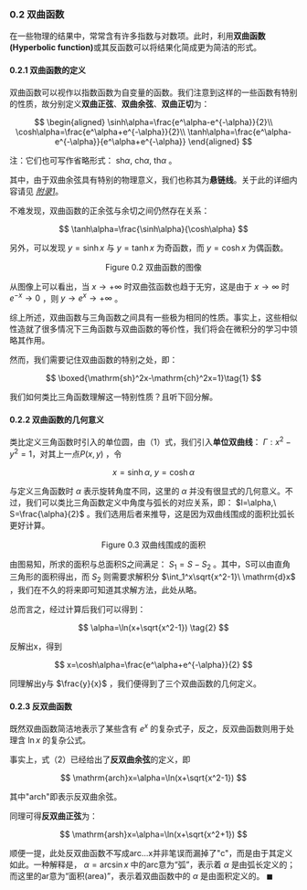 <head>
    <script src="https://cdn.mathjax.org/mathjax/latest/MathJax.js?config=TeX-AMS-MML_HTMLorMML" type="text/javascript"></script>
    <script type="text/x-mathjax-config">
        MathJax.Hub.Config({
            tex2jax: {
            skipTags: ['script', 'noscript', 'style', 'textarea', 'pre'],
            inlineMath: [['$','$']]
            }
        });
    </script>
</head>

### 0.2 双曲函数

在一些物理的结果中，常常含有许多指数与对数项。此时，利用<strong>双曲函数(Hyperbolic function)</strong>或其反函数可以将结果化简成更为简洁的形式。

#### 0.2.1 双曲函数的定义
双曲函数可以视作以指数函数为自变量的函数。我们注意到这样的一些函数有特别的性质，故分别定义**双曲正弦**、**双曲余弦**、**双曲正切**为：

$$
\begin{aligned}
\sinh\alpha=\frac{e^\alpha-e^{-\alpha}}{2}\\
\cosh\alpha=\frac{e^\alpha+e^{-\alpha}}{2}\\
\tanh\alpha=\frac{e^\alpha-e^{-\alpha}}{e^\alpha+e^{-\alpha}}
\end{aligned}
$$

注：它们也可写作省略形式： $\mathrm{sh}\alpha,\ \mathrm{ch}\alpha,\ \mathrm{th}\alpha$ 。

其中，由于双曲余弦具有特别的物理意义，我们也称其为**悬链线**。关于此的详细内容请见 *[附录1](附录1的链接)*。

不难发现，双曲函数的正余弦与余切之间仍然存在关系：

$$
\tanh\alpha=\frac{\sinh\alpha}{\cosh\alpha}
$$

另外，可以发现 $y=\sinh x$ 与 $y=\tanh x$ 为奇函数，而 $y=\cosh x$ 为偶函数。

<center>Figure 0.2 双曲函数的图像</center>

从图像上可以看出，当 $x\to+\infty$ 时双曲弦函数也趋于无穷，这是由于 $x\to\infty$ 时 $e^{-x}\to0$ ，则 $y\to e^x\to+\infty$ 。

综上所述，双曲函数与三角函数之间具有一些极为相同的性质。事实上，这些相似性造就了很多情况下三角函数与双曲函数的等价性，我们将会在微积分的学习中领略其作用。

然而，我们需要记住双曲函数的特别之处，即：

$$
\boxed{\mathrm{sh}^2x-\mathrm{ch}^2x=1}\tag{1}
$$

我们如何类比三角函数理解这一特别性质？且听下回分解。

#### 0.2.2 双曲函数的几何意义

类比定义三角函数时引入的单位圆，由（1）式，我们引入**单位双曲线**： $\Gamma:x^2-y^2=1$，对其上一点$P(x,y)$ ，令

$$
x=\sinh\alpha,\ y=\cosh\alpha
$$

与定义三角函数时 $\alpha$ 表示旋转角度不同，这里的 $\alpha$ 并没有很显式的几何意义。不过，我们可以类比三角函数定义中角度与弧长的对应关系，即： $l=\alpha,\ S=\frac{\alpha}{2}$ 。我们选用后者来推导，这是因为双曲线围成的面积比弧长更好计算。

<center>Figure 0.3 双曲线围成的面积</center>

由图易知，所求的面积与总面积S之间满足： $S_1=S-S_2$ 。其中，S可以由直角三角形的面积得出，而 $S_2$ 则需要求解积分 $\int_1^x\sqrt{x^2-1}\ \mathrm{d}x$ ，我们在不久的将来即可知道其求解方法，此处从略。

总而言之，经过计算后我们可以得到：

$$
\alpha=\ln(x+\sqrt{x^2-1}) \tag{2}
$$

反解出x，得到

$$
x=\cosh\alpha=\frac{e^\alpha+e^{-\alpha}}{2}
$$

同理解出y与 $\frac{y}{x}$ ，我们便得到了三个双曲函数的几何定义。

#### 0.2.3 反双曲函数

既然双曲函数简洁地表示了某些含有 $e^x$ 的复杂式子，反之，反双曲函数则用于处理含 $\ln x$ 的复杂公式。

事实上，式（2）已经给出了**反双曲余弦**的定义，即

$$
\mathrm{arch}x=\alpha=\ln(x+\sqrt{x^2-1})
$$

其中"arch"即表示反双曲余弦。

同理可得**反双曲正弦**为：

$$
\mathrm{arsh}x=\alpha=\ln(x+\sqrt{x^2+1})
$$

顺便一提，此处反双曲函数不写成arc...x并非笔误而漏掉了"c"，而是由于其定义如此。一种解释是， $\alpha=\arcsin x$ 中的arc意为“弧”，表示着 $\alpha$ 是由弧长定义的；而这里的ar意为“面积(area)”，表示着双曲函数中的 $\alpha$ 是由面积定义的。 $\blacksquare$
